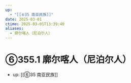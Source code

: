 ```yaml
---
up:
  - "[[⑥35 南亚民族]]"
date: 2025-03-01
ctime: 2025-03-01T13:39:40
aliases:
  - 廓尔喀人（尼泊尔人）
---
```


# ⑥355.1 廓尔喀人（尼泊尔人）

- up: [[⑥35 南亚民族]]
